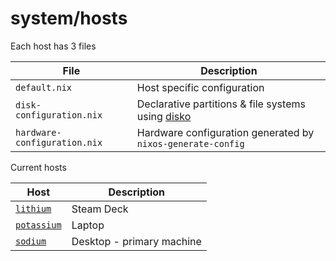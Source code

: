 # system/hosts

Each host has 3 files

| File                         | Description                                                 |
| ---------------------------- | ----------------------------------------------------------- |
| `default.nix`                | Host specific configuration                                 |
| `disk-configuration.nix`     | Declarative partitions & file systems using [disko](https://github.com/nix-community/disko) |
| `hardware-configuration.nix` | Hardware configuration generated by `nixos-generate-config` |

Current hosts

| Host                                  | Description               |
| ------------------------------------- | ------------------------- |
| [`lithium`](lithium)     | Steam Deck                |
| [`potassium`](potassium) | Laptop                    |
| [`sodium`](sodium)       | Desktop - primary machine |